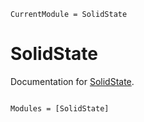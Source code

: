 ```@meta
CurrentModule = SolidState
```

# SolidState

Documentation for [SolidState](https://github.com/smith-and/SolidState.jl).

```@index
```

```@autodocs
Modules = [SolidState]
```

